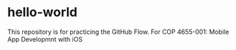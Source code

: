 # hello-world
This repository is for practicing the GitHub Flow. For COP 4655-001: Mobile App Developmnt with iOS
